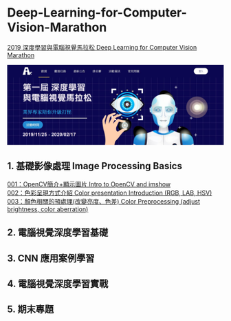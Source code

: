 # Deep-Learning-for-Computer-Vision-Marathon

<a href="https://cvdl.cupoy.com/">2019 深度學習與電腦視覺馬拉松 Deep Learning for Computer Vision Marathon</a>

![000](homework/000.JPG)

## 1. 基礎影像處理 Image Processing Basics
<a href="https://github.com/tgnco1218/Deep-Learning-for-Computer-Vision-Marathon/tree/master/homework/Day001_Intro_to_OpenCV_and_imshow">001：OpenCV簡介+顯示圖片 Intro to OpenCV and imshow</a><br>
<a href="https://github.com/tgnco1218/Deep-Learning-for-Computer-Vision-Marathon/tree/master/homework/Day002_Color_Presentation_Introduction_RGB_LAB_HSV">002：色彩呈現方式介紹 Color presentation Introduction (RGB, LAB, HSV)</a><br>
<a href="https://github.com/tgnco1218/Deep-Learning-for-Computer-Vision-Marathon/tree/master/homework/Day003_Image_Preprocessing">003：顏色相關的預處理(改變亮度、色差) Color Preprocessing (adjust brightness, color aberration)</a><br>


## 2. 電腦視覺深度學習基礎

## 3. CNN 應用案例學習

## 4. 電腦視覺深度學習實戰

## 5. 期末專題
